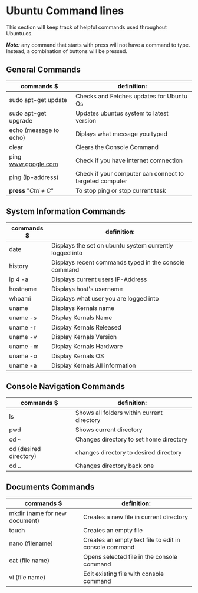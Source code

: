 # Ubuntu Command lines

This section will keep track of helpful commands used throughout Ubuntu.os.

***Note:*** any command that starts with press will not have a command to type. Instead, a combination of buttons will be pressed.
 
 ## General Commands

|                commands  $                   |                           definition:                              |
|----------------------------------------------|--------------------------------------------------------------------|
|  sudo apt-get update                         |    Checks and Fetches updates for Ubuntu Os                        |
|  sudo apt-get upgrade                        |    Updates ubuntus system to latest version                        |
|  echo (message to echo)                      |    Diplays what message you typed                                  |
|  clear                                       |    Clears the Console Command                                      |
|  ping www.google.com                         |    Check if you have internet comnection                           |
|  ping (ip-address)                           |    Check if your computer can connect to targeted computer         |
|  **press** "*Ctrl + C*"                      |    To stop ping or stop current task                               |

## System Information Commands

|                commands  $                   |                           definition:                              |
|----------------------------------------------|--------------------------------------------------------------------|
|  date                                        |    Displays the set on ubuntu system currently logged into         |
|  history                                     |    Displays recent commands typed in the console command           |
|  ip 4 -a                                     |    Displays current users IP-Address                               |
|  hostname                                    |    Displays host's username                                        |
|  whoami                                      |    Displays what user you are logged into                          |
|  uname                                       |    Displays Kernals name                                           |
|  uname -s                                    |    Display  Kernals Name                                           |
|  uname -r                                    |    Display  Kernals Released                                       |
|  uname -v                                    |    Display  Kernals Version                                        |
|  uname -m                                    |    Display  Kernals Hardware                                       |
|  uname -o                                    |    Display  Kernals OS                                             |
|  uname -a                                    |    Display  Kernals All information                                |

## Console Navigation Commands
|                commands  $                   |                           definition:                              |
|----------------------------------------------|--------------------------------------------------------------------|
|  ls                                          |    Shows all folders within current directory                      |
|  pwd                                         |    Shows current directory                                         |         
|  cd ~                                        |    Changes directory to set home directory                         |
|  cd (desired directory)                      |    changes directory to desired directory                          |
|  cd ..                                       |    Changes directory back one                                      |

## Documents Commands
|                commands  $                   |                           definition:                              |
|----------------------------------------------|--------------------------------------------------------------------|
|  mkdir (name for new document)               |  Creates a new file in current directory                           |
|  touch                                       |  Creates an empty file                                             |
|  nano (filename)                             |  Creates an empty text file to edit in console command             |
|  cat (file name)                             |  Opens selected file in the console command                        |
|  vi (file name)                              |  Edit existing file with console command                           |






